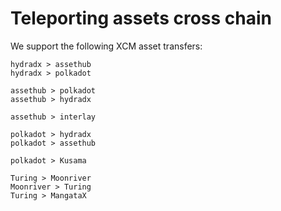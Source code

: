 # Teleporting assets cross chain   


We support the following XCM asset transfers:

```
hydradx > assethub
hydradx > polkadot

assethub > polkadot
assethub > hydradx

assethub > interlay

polkadot > hydradx
polkadot > assethub

polkadot > Kusama 

Turing > Moonriver
Moonriver > Turing  
Turing > MangataX  

```
